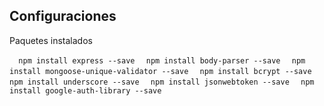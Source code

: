 ## Configuraciones

Paquetes instalados

``   npm install express --save ``
``   npm install body-parser --save ``
``   npm install mongoose-unique-validator --save ``
``   npm install bcrypt --save ``
``   npm install underscore --save ``
``   npm install jsonwebtoken --save ``
``   npm install google-auth-library --save ``

